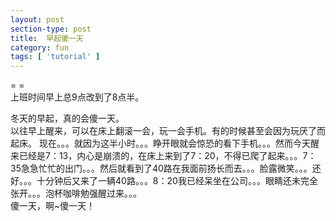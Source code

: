 ```yaml
---
layout: post
section-type: post
title:  早起傻一天
category: fun
tags: [ 'tutorial' ]
---
```

= = <br />
上班时间早上总9点改到了8点半。<br />
<!-- more -->
冬天的早起，真的会傻一天。<br />
以往早上醒来，可以在床上翻滚一会，玩一会手机。有的时候甚至会因为玩厌了而起床。
现在。。。就因为这半小时。。。睁开眼就会惊恐的看下手机。。。然而今天醒来已经是7：13，内心是崩溃的，在床上来到了7：20，不得已爬了起来。。。7：35急急忙忙的出门。。。然后就看到了40路在我面前扬长而去。。。脸露微笑。。。还好。。。十分钟后又来了一辆40路。。。8：20我已经呆坐在公司。。。眼睛还未完全张开。。。泡杯咖啡勉强醒过来。。。<br />
傻一天，啊~傻一天！<br />
